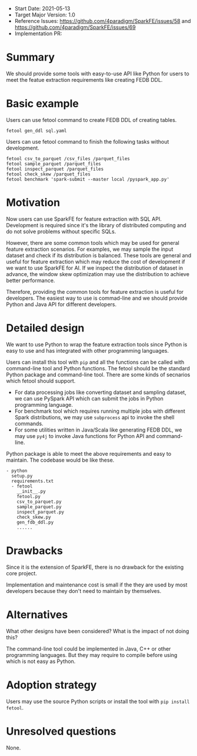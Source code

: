 - Start Date: 2021-05-13
- Target Major Version: 1.0
- Reference Issues: https://github.com/4paradigm/SparkFE/issues/58 and https://github.com/4paradigm/SparkFE/issues/69
- Implementation PR: 

# Summary

We should provide some tools with easy-to-use API like Python for users to meet the featue extraction requirements like creating FEDB DDL.


# Basic example

Users can use fetool command to create FEDB DDL of creating tables.

```
fetool gen_ddl sql.yaml
```

Users can use fetool command to finish the following tasks without development.

```
fetool csv_to_parquet /csv_files /parquet_files
fetool sample_parquet /parquet_files
fetool inspect_parquet /parquet_files
fetool check_skew /parquet_files
fetool benchmark 'spark-submit --master local /pyspark_app.py'
```

# Motivation

Now users can use SparkFE for feature extraction with SQL API. Development is required since it's the library of distributed computing and do not solve problems without specific SQLs. 

However, there are some common tools which may be used for general feature extraction scenarios. For examples, we may sample the input dataset and check if its distribution is balanced. These tools are general and useful for feature extraction which may reduce the cost of development if we want to use SparkFE for AI. If we inspect the distribution of dataset in advance, the window skew optimization may use the distribution to achieve better performance.

Therefore, providing the common tools for feature extraction is useful for developers. The easiest way to use is commad-line and we should provide Python and Java API for different developers.

# Detailed design

We want to use Python to wrap the feature extraction tools since Python is easy to use and has integrated with other programming languages.

Users can install this tool with `pip` and all the functions can be called with command-line tool and Python functions. The fetool should be the standard Python package and command-line tool. There are some kinds of secnarios which fetool should support.

* For data processing jobs like converting dataset and sampling dataset, we can use PySpark API which can submit the jobs in Python programming language.
* For benchmark tool which requires running multiple jobs with different Spark distributions, we may use `subprocess` api to invoke the shell commands.
* For some utilities written in Java/Scala like generating FEDB DDL, we may use `py4j` to invoke Java functions for Python API and command-line.

Python package is able to meet the above requirements and easy to maintain. The codebase would be like these.

```
- python
  setup.py
  requirements.txt
  - fetool
    __init__.py
    fetool.py
    csv_to_parquet.py
    sample_parquet.py
    inspect_parquet.py
    check_skew.py
    gen_fdb_ddl.py
    ......
```

# Drawbacks

Since it is the extension of SparkFE, there is no drawback for the existing core project.

Implementation and maintenance cost is small if the they are used by most developers because they don't need to maintain by themselves.

# Alternatives

What other designs have been considered? What is the impact of not doing this?

The command-line tool could be implemented in Java, C++ or other programming languages. But they may require to compile before using which is not easy as Python.

# Adoption strategy

Users may use the source Python scripts or install the tool with `pip install fetool`.

# Unresolved questions

None.
